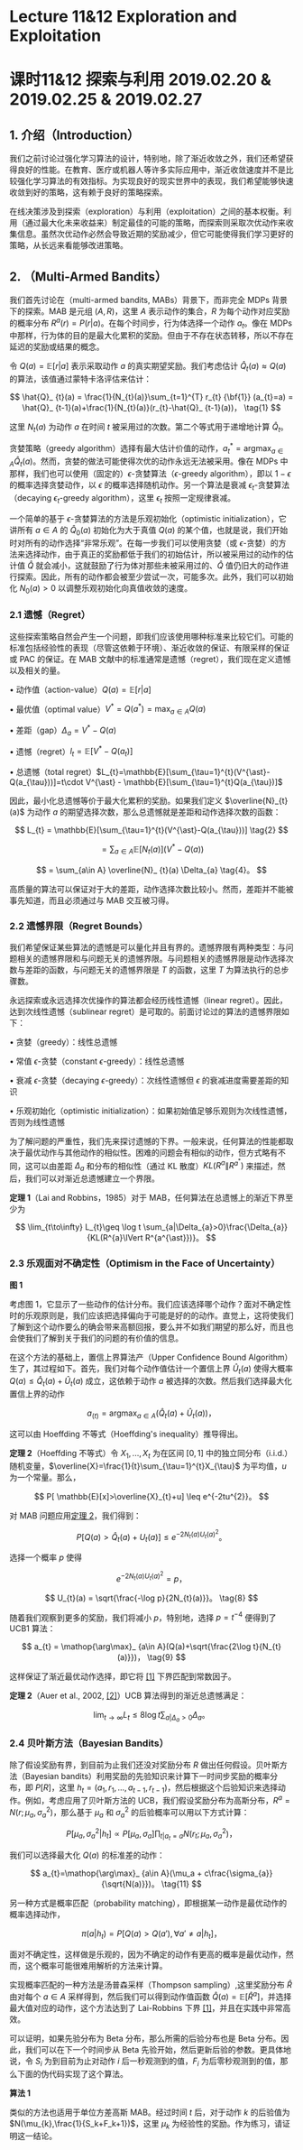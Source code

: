 # Lecture 11&12 Exploration and Exploitation

# 课时11&12 探索与利用 2019.02.20 & 2019.02.25 & 2019.02.27

## 1. 介绍（Introduction）

我们之前讨论过强化学习算法的设计，特别地，除了渐近收敛之外，我们还希望获得良好的性能。在教育、医疗或机器人等许多实际应用中，渐近收敛速度并不是比较强化学习算法的有效指标。为实现良好的现实世界中的表现，我们希望能够快速收敛到好的策略，这有赖于良好的策略探索。

在线决策涉及到探索（exploration）与利用（exploitation）之间的基本权衡。利用（通过最大化未来收益来）制定最佳的可能的策略，而探索则采取次优动作来收集信息。虽然次优动作必然会导致近期的奖励减少，但它可能使得我们学习更好的策略，从长远来看能够改进策略。

## 2. （Multi-Armed Bandits）

我们首先讨论在（multi-armed bandits, MABs）背景下，而非完全 MDPs 背景下的探索。MAB 是元组 $(A,R)$，这里 $A$ 表示动作的集合，$R$ 为每个动作对应奖励的概率分布 $R^{a}(r)=P(r|a)$。在每个时间步，行为体选择一个动作 $a_{t}$。像在 MDPs 中那样，行为体的目的是最大化累积的奖励。但由于不存在状态转移，所以不存在延迟的奖励或结果的概念。

令 $Q(a)=\mathbb{E}[r|a]$ 表示采取动作 $a$ 的真实期望奖励。我们考虑估计 $\hat{Q}_{t}(a)\approx Q(a)$ 的算法，该值通过蒙特卡洛评估来估计：

$$
\hat{Q}_ {t}(a) = \frac{1}{N_{t}(a)}\sum_{t=1}^{T} r_{t} {\bf{1}} (a_{t}=a) = \hat{Q}_ {t-1}(a)+\frac{1}{N_{t}(a)}(r_{t}-\hat{Q}_ {t-1}(a))，
\tag{1}
$$

这里 $N_{t}(a)$ 为动作 $a$ 在时间 $t$ 被采用过的次数。第二个等式用于递增地计算 $\hat{Q}_{t}$。

贪婪策略（greedy algorithm）选择有最大估计价值的动作，$a_{t}^{\ast}=\mathop{\arg\max}_ {a\in A} \hat{Q}_ {t}(a)$。然而，贪婪的做法可能使得次优的动作永远无法被采用。像在 MDPs 中那样，我们也可以使用（固定的）$\epsilon$-贪婪算法（$\epsilon$-greedy algorithm），即以 $1-\epsilon$ 的概率选择贪婪动作，以 $\epsilon$ 的概率选择随机动作。另一个算法是衰减 $\epsilon_{t}$-贪婪算法（decaying $\epsilon_{t}$-greedy algorithm），这里 $\epsilon_{t}$ 按照一定规律衰减。

一个简单的基于 $\epsilon$-贪婪算法的方法是乐观初始化（optimistic initialization），它讲所有 $a\in A$ 的 $\hat{Q}_ {0}(a)$ 初始化为大于真值 $Q(a)$ 的某个值，也就是说，我们开始时对所有的动作选择“非常乐观”。在每一步我们可以使用贪婪（或 $\epsilon$-贪婪）的方法来选择动作，由于真正的奖励都低于我们的初始估计，所以被采用过的动作的估计值 $\hat{Q}$ 就会减小，这就鼓励了行为体对那些未被采用过的、$\hat{Q}$ 值仍旧大的动作进行探索。因此，所有的动作都会被至少尝试一次，可能多次。此外，我们可以初始化 $N_{0}(a)>0$ 以调整乐观初始化向真值收敛的速度。

### 2.1 遗憾（Regret）

这些探索策略自然会产生一个问题，即我们应该使用哪种标准来比较它们。可能的标准包括经验性的表现（尽管这依赖于环境）、渐近收敛的保证、有限采样的保证或 PAC 的保证。在 MAB 文献中的标准通常是遗憾（regret），我们现在定义遗憾以及相关的量。

$\bullet$ 动作值（action-value）$Q(a)=\mathbb{E}[r|a]$

$\bullet$ 最优值（optimal value）$V^{\ast}=Q(a^{\ast})=\mathop{\max}_{a\in A}Q(a)$

$\bullet$ 差距（gap）$\Delta_{a}=V^{\ast}-Q(a)$

$\bullet$ 遗憾（regret）$l_{t}=\mathbb{E}[V^{\ast}-Q(a_{t})]$

$\bullet$ 总遗憾（total regret）$L_{t}=\mathbb{E}[\sum_{\tau=1}^{t}(V^{\ast}-Q(a_{\tau}))]=t\cdot V^{\ast} - \mathbb{E}[\sum_{\tau=1}^{t}Q(a_{\tau})]$

因此，最小化总遗憾等价于最大化累积的奖励。如果我们定义 $\overline{N}_{t}(a)$ 为动作 $a$ 的期望选择次数，那么总遗憾就是差距和动作选择次数的函数：

$$
L_{t} = \mathbb{E}[\sum_{\tau=1}^{t}(V^{\ast}-Q(a_{\tau}))]
\tag{2}
$$

$$
= \sum_{a\in A} \mathbb{E}[N_{t}(a)] (V^{\ast}-Q(a))
\tag{3}
$$

$$
= \sum_{a\in A} \overline{N}_ {t}(a) \Delta_{a}
\tag{4}。
$$

高质量的算法可以保证对于大的差距，动作选择次数比较小。然而，差距并不能被事先知道，而且必须通过与 MAB 交互被习得。

### 2.2 遗憾界限（Regret Bounds）

我们希望保证某些算法的遗憾是可以量化并且有界的。遗憾界限有两种类型：与问题相关的遗憾界限和与问题无关的遗憾界限。与问题相关的遗憾界限是动作选择次数与差距的函数，与问题无关的遗憾界限是 $T$ 的函数，这里 $T$ 为算法执行的总步骤数。

永远探索或永远选择次优操作的算法都会经历线性遗憾（linear regret）。因此，达到次线性遗憾（sublinear regret）是可取的。前面讨论过的算法的遗憾界限如下：

$\bullet$ 贪婪（greedy）：线性总遗憾

$\bullet$ 常值 $\epsilon$-贪婪（constant $\epsilon$-greedy）：线性总遗憾

$\bullet$ 衰减 $\epsilon$-贪婪（decaying $\epsilon$-greedy）：次线性遗憾但 $\epsilon$ 的衰减进度需要差距的知识

$\bullet$ 乐观初始化（optimistic initialization）：如果初始值足够乐观则为次线性遗憾，否则为线性遗憾

为了解问题的严重性，我们先来探讨遗憾的下界。一般来说，任何算法的性能都取决于最优动作与其他动作的相似性。困难的问题会有相似的动作，但方式略有不同，这可以由差距 $\Delta_{a}$ 和分布的相似性（通过 KL 散度）$KL(R^{a}\lVert R^{a^{\ast}})$ 来描述，然后，我们可以对渐近总遗憾建立一个界限。

**定理 1**（Lai and Robbins，1985）对于 MAB，任何算法在总遗憾上的渐近下界至少为

$$
\lim_{t\to\infty} L_{t}\geq \log t \sum_{a|\Delta_{a}>0}\frac{\Delta_{a}}{KL(R^{a}\lVert R^{a^{\ast}})}。
$$

### 2.3 乐观面对不确定性（Optimism in the Face of Uncertainty）

**图 1**

考虑图 1，它显示了一些动作的估计分布。我们应该选择哪个动作？面对不确定性时的乐观原则是，我们应该把选择偏向于可能是好的的动作。直觉上，这将使我们了解到这个动作要么的确会带来高额回报，要么并不如我们期望的那么好，而且也会使我们了解到关于我们的问题的有价值的信息。

在这个方法的基础上，置信上界算法产（Upper Confidence Bound Algorithm）生了，其过程如下。首先，我们对每个动作值估计一个置信上界 $\hat{U}_ {t}(a)$ 使得大概率 $Q(a)\leq\hat{Q}_ {t}(a)+\hat{U}_ {t}(a)$ 成立，这依赖于动作 $a$ 被选择的次数。然后我们选择最大化置信上界的动作

$$
a_(t)=\mathop{\arg\max}_ {a\in A}(\hat{Q}_ {t}(a)+\hat{U}_ {t}(a))，
\tag{5}
$$

这可以由 Hoeffding 不等式（Hoeffding's inequality）推导得出。

<span id="thm2">**定理 2**</span>（Hoeffding 不等式）令 $X_{1},...,X_{t}$ 为在区间 $[0,1]$ 中的独立同分布（i.i.d.）随机变量，$\overline{X}=\frac{1}{t}\sum_{\tau=1}^{t}X_{\tau}$ 为平均值，$u$ 为一个常量。那么，

$$
P[ \mathbb{E}[x]>\overline{X}_{t}+u] \leq e^{-2tu^{2}}。
$$

对 MAB 问题应用[定理 2](#thm2)，我们得到：

$$
P[Q(a)>\hat{Q}_ {t}(a)+U_ {t}(a)] \leq e^{-2N_{t}(a)U_{t}(a)^{2}}。
\tag{6}
$$

选择一个概率 $p$ 使得

$$
e^{-2N_{t}(a)U_{t}(a)^{2}} = p，
\tag{7}
$$

$$
U_{t}(a) = \sqrt{\frac{-\log p}{2N_{t}(a)}}。
\tag{8}
$$

随着我们观察到更多的奖励，我们将减小 $p$，特别地，选择 $p=t^{-4}$ 便得到了 UCB1 算法：

$$
a_{t} = \mathop{\arg\max}_ {a\in A}(Q(a)+\sqrt{\frac{2\log t}{N_{t}(a)}})，
\tag{9}
$$

这样保证了渐近最优动作选择，即它将 [[1]](#ref1) 下界匹配到常数因子。

**定理 2**（Auer et al., 2002, [[2]](#ref2)）UCB 算法得到的渐近总遗憾满足：

$$
\lim_{t\to\infty} L_t \leq 8 \log t \sum_{a|\Delta_{a}>0}\Delta_{a}。
$$

### 2.4 贝叶斯方法（Bayesian Bandits）

除了假设奖励有界，到目前为止我们还没对奖励分布 $R$ 做出任何假设。贝叶斯方法（Bayesian bandits）利用奖励的先验知识来计算下一时间步奖励的概率分布，即 $P[R]$，这里 $h_t=(a_1,r_1,...,a_{t-1},r_{t-1})$，然后根据这个后验知识来选择动作。例如，考虑应用了贝叶斯方法的 UCB，我们假设奖励分布为高斯分布，$R^{a}=N(r;\mu_{a},\sigma_{a}^{2})$，那么基于 $\mu_{a}$ 和 $\sigma_{a}^{2}$ 的后验概率可以用以下方式计算：

$$
P[\mu_{a},\sigma_{a}^{2}|h_t] \propto P[\mu_{a},\sigma_{a}] \prod_{t|a_{t}=a} N(r_{t};\mu_{a},\sigma_{a}^{2})，
\tag{10}
$$

我们可以选择最大化 $Q(a)$ 的标准差的动作：

$$
a_{t}=\mathop{\arg\max}_ {a\in A}(\mu_a + c\frac{\sigma_{a}}{\sqrt{N(a)}})。
\tag{11}
$$

另一种方式是概率匹配（probability matching），即根据某一动作是最优动作的概率选择动作，

$$
\pi(a|h_t) = P[Q(a)>Q(a'),\forall a'\neq a|h_t]，
\tag{12}
$$

面对不确定性，这样做是乐观的，因为不确定的动作有更高的概率是最优动作，然而，这个概率可能很难用解析的方法来计算。

实现概率匹配的一种方法是汤普森采样（Thompson sampling）,这里奖励分布 $\hat{R}$ 由对每个 $a\in A$ 采样得到，然后我们可以得到动作值函数 $\hat{Q}(a)=\mathbb{E}[\hat{R}^{a}]$，并选择最大值对应的动作，这个方法达到了 Lai-Robbins 下界 [[1]](#ref1)，并且在实践中非常高效。

可以证明，如果先验分布为 Beta 分布，那么所需的后验分布也是 Beta 分布。因此，我们可以在下一个时间步从 Beta 先验开始，然后更新后验的参数。更具体地说，令 $S_i$ 为到目前为止对动作 $i$ 后一秒观测到的值，$F_i$ 为后零秒观测到的值，那么下面的伪代码实现了这个算法。

**算法 1**

类似的方法也适用于单位方差高斯 MAB。经过时间 $t$ 后，对于动作 $k$ 的后验值为 $N(\mu_{k},\frac{1}{S_k+F_k+1})$，这里 $\mu_k$ 为经验性的奖励。作为练习，请证明这一结论。